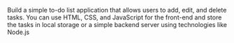 Build a simple to-do list application that allows users to add, edit, and delete tasks. You can use HTML, CSS, and JavaScript for the front-end and store the tasks in local storage or a simple backend server using technologies like Node.js 
